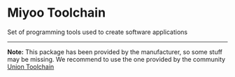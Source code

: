 # Miyoo Toolchain
Set of programming tools used to create software applications

---

**Note:** This package has been provided by the manufacturer, so some stuff may be missing. We recommend to use the one provided by the community [Union Toolchain](https://github.com/MiyooMini/union-toolchain)
